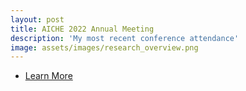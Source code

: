 ```yaml
---
layout: post
title: AICHE 2022 Annual Meeting
description: 'My most recent conference attendance'
image: assets/images/research_overview.png
---
```


<!-- I am a faculty candidate this year at the AIChE 2022 Annual Meeting. I will be giving a number of talks this year:
- Faculty Poster: <a href="https://plan.core-apps.com/aiche2022/event/970ee5aa95fe95e5ab3194f8a5889ee7"><i>Decision-Making and Learning Under Uncertainty for Complex Systems</i></a>, Nov. 13 at 1:00 pm in North Hall E
- Plenary Talk: <a href="https://plan.core-apps.com/aiche2022/event/c8794e6fccbbe777d43932b924520640"><i>Event Constrained Optimization</i></a>, Nov. 14 at 9:10 am in N-224AB 
- Talk: <a href="https://plan.core-apps.com/aiche2022/event/bbaa65f416331d3534c754dd9cf36276"><i>New Measures for Shaping Trajectories in Dynamic Optimization</i></a>, Nov. 15 at 8:00 am in W-101C  
- Talk: <a href="https://plan.core-apps.com/aiche2022/event/0fe0894cea90bdd81d4b8e65009d0a02"><i>Computer Vision Aided Process Control: Methods for Enhanced Autonomy and Robustness</i></a>, Nov. 15 at 9:54 am in W-101B

My research vision focuses on tackling challenges in sustainability, energy, and the environment by developing methods in data science & decision-making under uncertainty with discoveries accelerated and made accessible by engineered software frameworks. -->

<ul class="actions">
    <li><a href="/#launch" class="button next">Learn More</a></li>
</ul>
